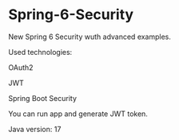 # Spring-6-Security
New Spring 6 Security wuth advanced examples.

Used technologies:

OAuth2

JWT

Spring Boot Security

You can run app and generate JWT token.

Java version: 17
